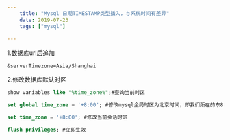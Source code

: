 ```yaml
---
    title: "Mysql 日期TIMESTAMP类型插入，与系统时间有差异"
    date: 2019-07-23
    tags: ["mysql"]
    
---
```


1.数据库url后追加 
```
&serverTimezone=Asia/Shanghai
```

2.修改数据库默认时区
```sql
show variables like "%time_zone%";#查询当前时区

set global time_zone = '+8:00'; #修改mysql全局时区为北京时间，即我们所在的东8区

set time_zone = '+8:00'; #修改当前会话时区

flush privileges; #立即生效
```